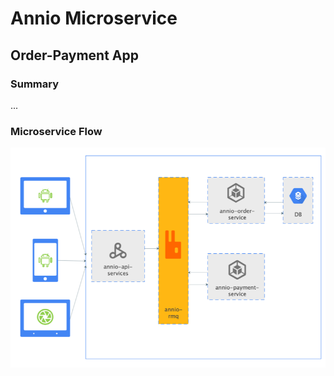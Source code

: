 # Annio Microservice

## Order-Payment App

### Summary
...

### Microservice Flow
![Annio Flow](https://github.com/annio-lab/annio-starter/raw/master/assets/annio-microservice-flow.png)
